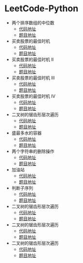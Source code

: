 # LeetCode-Python
* 两个排序数组的中位数  
  * [代码地址](https://github.com/zhangsiqi951016/LeetCode-Python/blob/master/median-of-two-sorted-arrays/main.py)
  * [题目地址](https://leetcode-cn.com/problems/median-of-two-sorted-arrays/description/)
* 买卖股票的最佳时机
  * [代码地址](https://github.com/zhangsiqi951016/LeetCode-Python/blob/master/best-time-to-buy-and-sell-stock/main.py)
  * [题目地址](https://leetcode-cn.com/problems/best-time-to-buy-and-sell-stock/description/)
* 买卖股票的最佳时机 II
  * [代码地址](https://github.com/zhangsiqi951016/LeetCode-Python/blob/master/best-time-to-buy-and-sell-stock-ii/main.py)
  * [题目地址](https://leetcode-cn.com/problems/best-time-to-buy-and-sell-stock-ii/description/)
* 买卖股票的最佳时机 III  
  * [代码地址](https://github.com/zhangsiqi951016/LeetCode-Python/blob/master/best-time-to-buy-and-sell-stock-iii/main.py)
  * [题目地址](https://leetcode-cn.com/problems/best-time-to-buy-and-sell-stock-iii/description/)
* 买卖股票的最佳时机 IV  
  * [代码地址](https://github.com/zhangsiqi951016/LeetCode-Python/blob/master/best-time-to-buy-and-sell-stock-iv/main.py)
  * [题目地址](https://leetcode-cn.com/problems/best-time-to-buy-and-sell-stock-iv/description/)
* 二叉树的锯齿形层次遍历  
  * [代码地址](https://github.com/zhangsiqi951016/LeetCode-Python/blob/master/binary-tree-zigzag-level-order-traversal/main.py)
  * [题目地址](https://leetcode-cn.com/problems/binary-tree-zigzag-level-order-traversal/description/)
* 盛最多水的容器  
  * [代码地址](https://github.com/zhangsiqi951016/LeetCode-Python/blob/master/container-with-most-water/main.py)
  * [题目地址](https://leetcode-cn.com/problems/container-with-most-water/description/)
* 两个字符串的删除操作  
  * [代码地址](https://github.com/zhangsiqi951016/LeetCode-Python/blob/master/delete-operation-for-two-strings/main.py)
  * [题目地址](https://leetcode-cn.com/problems/delete-operation-for-two-strings/description/)
* 加油站
  * [代码地址](https://github.com/zhangsiqi951016/LeetCode-Python/blob/master/gas-station/main.py)
  * [题目地址](https://leetcode-cn.com/problems/gas-station/description/)
* 判断子序列 
  * [代码地址](https://github.com/zhangsiqi951016/LeetCode-Python/blob/master/is-subsequence/main.py)
  * [题目地址](https://leetcode-cn.com/problems/is-subsequence/description/)
* 二叉树的锯齿形层次遍历  
  * [代码地址](https://github.com/zhangsiqi951016/LeetCode-Python/blob/master/binary-tree-zigzag-level-order-traversal/main.py)
  * [题目地址](https://leetcode-cn.com/problems/binary-tree-zigzag-level-order-traversal/description/)
* 二叉树的锯齿形层次遍历  
  * [代码地址](https://github.com/zhangsiqi951016/LeetCode-Python/blob/master/binary-tree-zigzag-level-order-traversal/main.py)
  * [题目地址](https://leetcode-cn.com/problems/binary-tree-zigzag-level-order-traversal/description/)
* 二叉树的锯齿形层次遍历  
  * [代码地址](https://github.com/zhangsiqi951016/LeetCode-Python/blob/master/binary-tree-zigzag-level-order-traversal/main.py)
  * [题目地址](https://leetcode-cn.com/problems/binary-tree-zigzag-level-order-traversal/description/)
